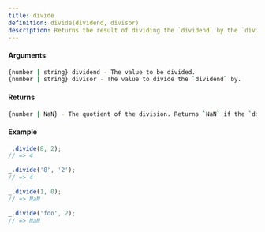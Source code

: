 ```yaml
---
title: divide
definition: divide(dividend, divisor)
description: Returns the result of dividing the `dividend` by the `divisor`.
---
```



#### Arguments


```bash
{number | string} dividend - The value to be divided.
{number | string} divisor - The value to divide the `dividend` by.
```


#### Returns


```bash
{number | NaN} - The quotient of the division. Returns `NaN` if the `dividend` or `divisor` is not a number.
```


#### Example


```ts
_.divide(8, 2);
// => 4

_.divide('8', '2');
// => 4

_.divide(1, 0);
// => NaN

_.divide('foo', 2);
// => NaN
```